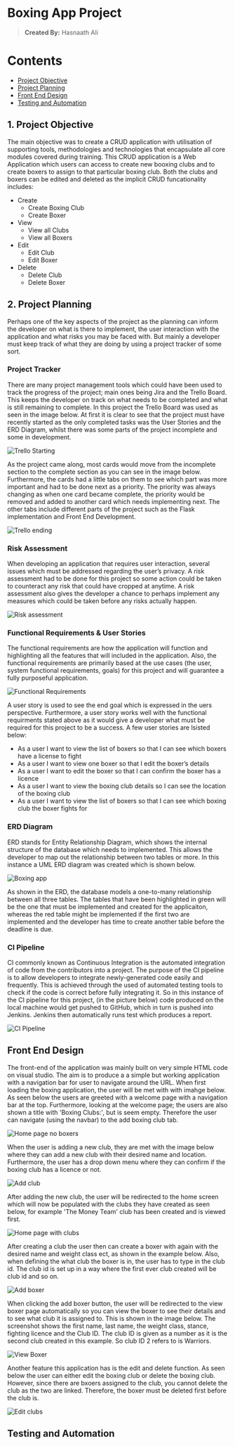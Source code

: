 # Boxing App Project
> **Created By:** Hasnaath Ali

# Contents
* [ Project Objective ](#obj)
* [ Project Planning ](#plans)
* [ Front End Design ](#FED)
* [ Testing and Automation](#TA)


<a name="obj"></a>
## 1. Project Objective
The main objective was to create a CRUD application with utilisation of supporting tools,
methodologies and technologies that encapsulate all core modules covered during training.
This CRUD application is a Web Application which users can access to create new booxing 
clubs and to create boxers to assign to that particular boxing club. Both the clubs 
and boxers can be edited and deleted as the implicit CRUD funcationality includes:
* Create
  - Create Boxing Club
  - Create Boxer
* View
  - View all Clubs
  - View all Boxers
* Edit
  - Edit Club
  - Edit Boxer
* Delete
  - Delete Club
  - Delete Boxer


<a name="plans"></a>
## 2. Project Planning
Perhaps one of the key aspects of the project as the planning can inform the developer on 
what is there to implement, the user interaction with the application and what risks you may 
be faced with. But mainly a developer must keep track of what they are doing by using a 
project tracker of some sort.

### Project Tracker ###
There are many project management tools which could have been used to track the progress of 
the project; main ones being Jira and the Trello Board. This keeps the developer on track on
what needs to be completed and what is still remaining to complete. In this project the Trello
Board was used as seen in the image below.
At first it is clear to see that the project must have recently started as the only completed
tasks was the User Stories and the ERD Diagram, whilst there was some parts of the project incomplete
and some in development.

![Trello Starting](https://user-images.githubusercontent.com/101266487/162585058-c3a0d40e-779b-4ad8-a1b8-36366821c517.JPG)

As the project came along, most cards would move from the incomplete section to the complete 
section as you can see in the image below. Furthermore, the cards had a little tabs on them to 
see which part was more important and had to be done next as a priority. The priority was always 
changing as when one card became complete, the priority would be removed and added to another
card which needs implementing next. The other tabs include different parts of the project such 
as the Flask implementation and Front End Development.  

![Trello ending](https://user-images.githubusercontent.com/101266487/162585605-2d1d1738-fb4c-4225-ade4-65719638f77a.JPG)


### Risk Assessment ###
When developing an application that requires user interaction, several issues which must be
addressed regarding the user’s privacy. A risk assessment had to be done for this project so 
some action could be taken to counteract any risk that could have cropped at anytime. A risk 
assessment also gives the developer a chance to perhaps implement any measures which could be taken 
before any risks actually happen. 

![Risk assessment](https://user-images.githubusercontent.com/101266487/162586275-08f76a48-6d44-4bb8-be71-ed8d10db2ec0.JPG)


### Functional Requirements & User Stories ###
The functional requirements are how the application will function and highlighting all the 
features that will included in the application. Also, the functional requirements are primarily 
based at the use cases (the user, system functional requirements, goals) for this project and will 
guarantee a fully purposeful application.

![Functional Requirements](https://user-images.githubusercontent.com/101266487/162586823-75b3b98c-d6a1-45f8-8836-11cc63df8fcd.JPG)

A user story is used to see the end goal which is expressed in the uers perspective. Furthermore, a user
story works well with the functional requirments stated above as it would give a developer what
must be required for this project to be a success. A few user stories are lsisted below:
-	As a user I want to view the list of boxers so that I can see which boxers have a license to fight
-	As a user I want to view one boxer so that I edit the boxer’s details
-	As a user I want to edit the boxer so that I can confirm the boxer has a licence
-	As a user I want to view the boxing club details so I can see the location of the boxing club
-	As a user I want to view the list of boxers so that I can see which boxing club the boxer fights for


### ERD Diagram ###
ERD stands for Entity Relationship Diagram, which shows the internal structure of the database which
needs to implemented. This allows the developer to map out the relationship between two tables or more.
In this instance a UML ERD diagram was created which is shown below.

![Boxing app](https://user-images.githubusercontent.com/101266487/162588062-25114e64-a38d-44a4-b3e2-3c833e5368a7.jpg)

As shown in the ERD, the database models a one-to-many relationship between all three tables. The 
tables that have been highlighted in green will be the one that must be implemented and created for 
the applicaiton, whereas the red table might be implemented if the first two are implemented and the 
developer has time to create another table before the deadline is due.


### CI Pipeline ###
CI commonly known as Continuous Integration is the automated integration of code from the contributors 
into a project. The purpose of the CI pipeline is to allow developers to integrate newly-generated 
code easily and frequently. This is achieved through the used of automated testing tools to check 
if the code is correct before fully integrating it. 
So in this instance of the CI pipeline for this project, (in the picture below) code produced on 
the local machine would get pushed to GitHub, which in turn is pushed into Jenkins. Jenkins then
automatically runs test which produces a report.

![CI Pipeline](https://user-images.githubusercontent.com/101266487/162598121-d9b4eeb3-7abf-4b36-8e67-4458ab18e01a.jpg)


<a name="FED"></a>
## Front End Design
The front-end of the application was mainly built on very simple HTML code on visual studio. 
The aim is to produce a a simple but working application with a navigation bar for user to navigate 
around the URL. When first loading the boxing application, the user will be met with with imahge below. 
As seen below the users are greeted with a welcome page with a navigation bar at the top. 
Furthermore, looking at the welcome page; the users are also shown a title with 'Boxing Clubs:',
but is seem empty. Therefore the user can navigate (using the navbar) to the add boxing club tab.

![Home page no boxers](https://user-images.githubusercontent.com/101266487/162627545-ba59701a-f158-48e3-8374-6c00479dc215.JPG)

When the user is adding a new club, they are met with the image below where they can add a new club 
with their desired name and location. Furthermore, the user has a drop down menu where they can confirm 
if the boxing club has a licence or not.

![Add club](https://user-images.githubusercontent.com/101266487/162627668-12b03542-8b91-4afc-bf63-8923fe44cc2b.JPG)

After adding the new club, the user will be redirected to the home screen which will now be populated
with the clubs they have created as seen below, for example 'The Money Team' club has been created 
and is viewed first.

![Home page with clubs](https://user-images.githubusercontent.com/101266487/162627747-cb296575-1b5c-49e4-b9f6-ea02406d4dbe.JPG)

After creating a club the user then can create a boxer with again with the desired name and 
weight class ect, as shown in the example below. Also, when defining the what club the boxer is
in, the user has to type in the club id. The club id is set up in a way where the first ever club 
created will be club id and so on.

![Add boxer](https://user-images.githubusercontent.com/101266487/162628130-e453caa5-cfde-42ca-8191-105e04ed50f2.JPG)

When clicking the add boxer button, the user will be redirected to the view boxer page automatically
so you can view the boxer to see their details and to see what club it is assigned to. This is shown 
in the image below. The screenshot shows the first name, last name, the weight class, stance, fighting 
licence and the Club ID. The club ID is given as a number as it is the second club created in this
example. So club ID 2 refers to is Warriors. 

![View Boxer](https://user-images.githubusercontent.com/101266487/163691475-2193245d-637d-4d9d-942a-41a7294491bd.JPG)

Another feature this application has is the edit and delete function. As seen below the user can either 
edit the boxing club or delete the boxing club. However, since there are bxoers assigned to the club, 
you cannot delete the club as the two are linked. Therefore, the boxer must be deleted first before the
club is.

![Edit clubs](https://user-images.githubusercontent.com/101266487/163833735-b0502f14-e04b-460c-8a26-f9a731640509.JPG)


<a name="TA"></a>
## Testing and Automation



